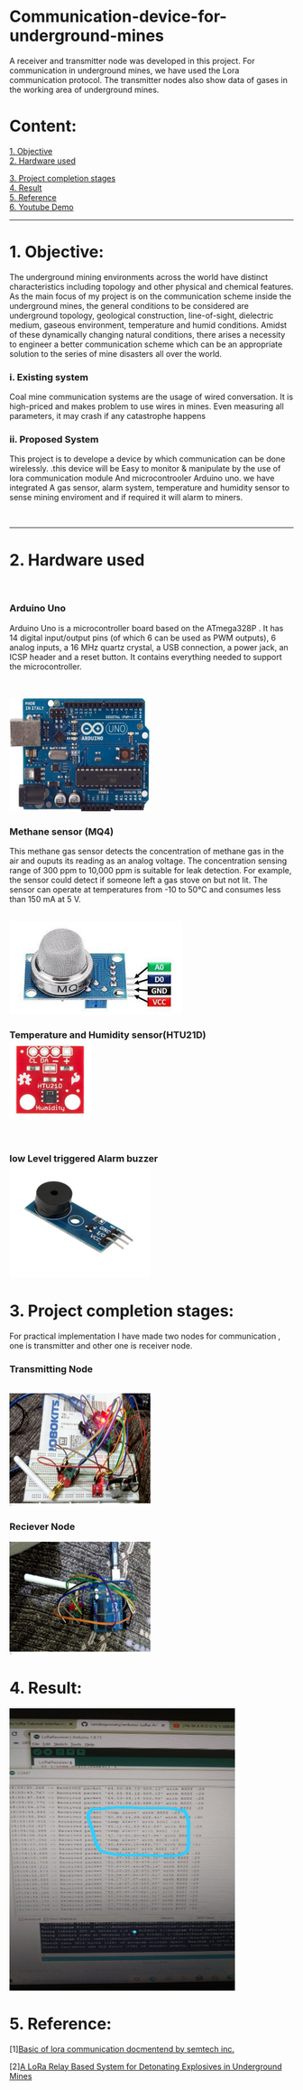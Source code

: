 # Communication-device-for-underground-mines
A receiver and transmitter node was developed in this project. For communication in underground mines, we have used the Lora communication protocol. The transmitter nodes also show data of gases in the working area of underground mines.


<h1>Content:</h1>
<a href="#obj" >1. Objective</a><br>
<a href="#hardware" >2. Hardware used </a><br>

<a href="#app" >3. Project completion stages </a><br>
<a href="#res" >4. Result </a><br>
<a href="#ref" >5. Reference </a><br>
<a href="https://www.youtube.com/playlist?list=PLTU-KZj25vzZpi-RO7IZvw7ut81v-YkUq" >6. Youtube Demo</a><br>
<hr>
<h1 id="obj">1. Objective:</h1>
  <p>The underground mining environments across the world
      have distinct characteristics including topology and other
      physical and chemical features. As the main focus of my project
      is on the communication scheme inside the underground
      mines, the general conditions to be considered are
      underground topology, geological construction, line-of-sight,
      dielectric medium, gaseous environment, temperature and
      humid conditions. Amidst of these dynamically changing
      natural conditions, there arises a necessity to engineer a better
      communication scheme which can be an appropriate solution
      to the series of mine disasters all over the world.</p>
  <h3> i. Existing system</h3>
  <p> Coal mine communication systems are the
      usage of wired conversation. It is high-priced and makes
      problem to use wires in mines. Even measuring all
      parameters, it may crash if any catastrophe happens</p>
  <h3> ii. Proposed System</h3>
  <p>This project is to develope a device by which communication can be done wirelessly.
    .this device will be Easy to monitor & manipulate by the use of lora communication module  And microcontrooler Arduino uno.
      we have integrated A gas sensor, alarm system, temperature and humidity sensor to sense mining enviroment and if required it will alarm to miners.</p><br>
 
<hr>
<h1 id="hardware">2. Hardware used </h1>
<br>
<h3>Arduino Uno </h3><p>Arduino Uno is a microcontroller board based on the ATmega328P . It has 14 digital input/output pins (of which 6 can be used as PWM outputs), 6 analog inputs, a 16 MHz quartz crystal, a USB connection, a power jack, an ICSP header and a reset button. It contains everything needed to support the microcontroller.
  </p><br><br><img src="img/arduino.jpg" width="250" height="200">
<h3>Methane sensor (MQ4)</h3>
<p>This methane gas sensor detects the concentration of methane gas in the air and ouputs its reading as an analog voltage. The concentration sensing range of 300 ppm to 10,000 ppm is suitable for leak detection. For example, the sensor could detect if someone left a gas stove on but not lit. The sensor can operate at temperatures from -10 to 50°C and consumes less than 150 mA at 5 V.</p>
<br><img src="img/Methane.jpg">
<br>
<h3>Temperature and Humidity sensor(HTU21D)<br><img src="img/temp.jpg"></h3>
<br>
<h3>low Level triggered Alarm buzzer<br><img src="img/alarm.jpg" width="250" height="200"></h3>

<h1 id="app">3. Project completion stages:</h1>

<p>For practical implementation  I have made two nodes for communication , one is transmitter and other one is receiver node.</p>
<h3>Transmitting Node</h3>
<br>
<img src="img/project1.jpeg" width="250" height="200">
<br>
<h3>Reciever Node</h3>
<img src="img/Arduino_lora.jpeg" width="250" height="200">
<h1 id="res">4. Result:</h1>
<img src="img/temp_caution.jpeg" width="400" height="500">
<h1 id="ref">5. Reference:</h1>

<p>[1]<a href="https://www.semtech.com/lora/">Basic of lora communication docmentend by semtech inc.</a></p>
<p>[2]<a href="https://ieeexplore.ieee.org/document/9067213">A LoRa Relay Based System for Detonating Explosives in Underground Mines</a></p>

<!--
<img src="img/preprocess.png">

After pre-processing we split the data into train and validation set in the ratio 7:3. The number
of observation per class in our dataset is not equally distributed, it varies between 20.82% for
majority class to 1.69% for minority class. To tackle this issue we apply smote oversampling
technique on training dataset only and leave validation dataset as it is. After getting balanced
training data we grouped training data in the batch size of 16, and feed it into our proposed
model.

<img src="img/plot.png">

<img src="img/model.png">
During training, the input to our model is a 3D-data of size (patch size, patch size, dnew). The
data is passed through a stack of 3D-Convolution layers, where we use 3D kernel of size
(3,3,3) in first convolution block and (5,3,3) in rest two convolution block. Each 3D-
Convolution layer is followed by BatchNorm3D layer. We used relu activation unit for every
layer except the last layer where we used tanh activation unit.

<h1 id="res">2. Result:</h1>

Below is the classification report obtained on the validation dataset for patch size = 9 and
dnew = 20 on salinas dataset.
<img src="img/Screenshot from 2021-03-22 11-24-30.png">
<h3>Predicted Crop map</h3>
<img src="img/pred_1.png">
<h3>Ground Truth Crop map</h3>
<img src="img/gt_1.png">
<h3>Estimated Area on salinas dataset</h3>
<img src="img/area.png">

<h1 id="app">5. Appendix:</h1>

<h4>Abbreviation:</h4>
W: Width of HSI<br>
H: Height of HSI<br>
D: Number of Spectral band  in HSI<br>
Dnew: Number of Spectral band in HSI after PCA<br>
W': Width of HSI after padding with zero.<br>
H' : Height of HSI after padding with zero.<br>
P: Patch size<br>
HSI: Hyperspectral Image<br>

<h4>Reference:</h4>

<p>[1]<a href="http://www.ehu.eus/ccwintco/index.php/Hyperspectral_Remote_Sensing_Scenes">Salinas dataset</a></p>
<p>[2]<a href="https://arxiv.org/abs/1902.06701">HybridSN: Exploring 3-D–2-D CNN Feature
Hierarchy for Hyperspectral Image Classification</a></p>

-->
